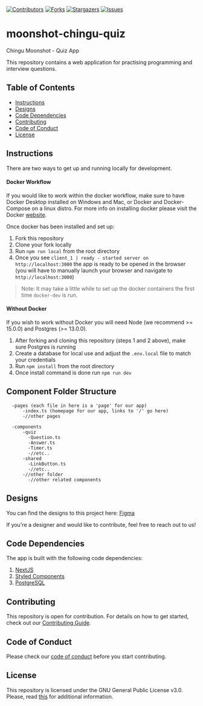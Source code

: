 [contributors-shield]: https://img.shields.io/github/contributors/chingu-voyages/moonshot-chingu-quiz.svg?style=for-the-badge
[contributors-url]: https://github.com/chingu-voyages/moonshot-chingu-quiz/graphs/contributors
[forks-shield]: https://img.shields.io/github/forks/chingu-voyages/moonshot-chingu-quiz.svg?style=for-the-badge
[forks-url]: https://github.com/chingu-voyages/moonshot-chingu-quiz/network/members
[stars-shield]: https://img.shields.io/github/stars/chingu-voyages/moonshot-chingu-quiz.svg?style=for-the-badge
[stars-url]: https://github.com/chingu-voyages/moonshot-chingu-quiz/stargazers
[issues-shield]: https://img.shields.io/github/issues/chingu-voyages/moonshot-chingu-quiz.svg?style=for-the-badge
[issues-url]: https://github.com/chingu-voyages/moonshot-chingu-quiz/issues

[![Contributors][contributors-shield]][contributors-url]
[![Forks][forks-shield]][forks-url]
[![Stargazers][stars-shield]][stars-url]
[![Issues][issues-shield]][issues-url]

# moonshot-chingu-quiz

Chingu Moonshot - Quiz App

This repository contains a web application for practising programming and interview questions.

## Table of Contents

- [Instructions](#instructions)
- [Designs](#designs)
- [Code Dependencies](#code-dependencies)
- [Contributing](#contributing)
- [Code of Conduct](#code-of-conduct)
- [License](#license)

## Instructions

There are two ways to get up and running locally for development.

#### Docker Workflow

If you would like to work within the docker workflow, make sure to have Docker Desktop installed on Windows and Mac, or Docker and Docker-Compose on a linux distro. For more info on installing docker please visit the Docker [website](https://www.docker.com/products/docker-desktop).

Once docker has been installed and set up:

1. Fork this repository
2. Clone your fork locally
3. Run `npm run local` from the root directory
4. Once you see `client_1 | ready - started server on http://localhost:3000` the app is ready to be opened in the browser (you will have to manually launch your browser and navigate to `http://localhost:3000`)

> Note: It may take a little while to set up the docker containers the first time `docker-dev` is run.

#### Without Docker

If you wish to work without Docker you will need Node (we recommend >= 15.0.0) and Postgres (>= 13.0.0).

1. After forking and cloning this repository (steps 1 and 2 above), make sure Postgres is running
2. Create a database for local use and adjust the `.env.local` file to match your credentials
3. Run `npm install` from the root directory
4. Once install command is done run `npm run dev`

## Component Folder Structure

```text
  -pages (each file in here is a 'page' for our app)
      -index.ts (homepage for our app, links to '/' go here)
      -//other pages

  -components
      -quiz
        -Question.ts
        -Answer.ts
        -Timer.ts
        -//etc..
      -shared
        -LinkButton.ts
        -//etc..
      -//other folder
        -//other related components
```

## Designs

You can find the designs to this project here: [Figma](https://www.figma.com/file/2mKq8rdawiJO6EEVwugWYp/Chingu_Mockups?node-id=84%3A198)

If you're a designer and would like to contribute, feel free to reach out to us!

## Code Dependencies

The app is built with the following code dependencies:

1. [NextJS](https://github.com/vercel/next.js)
2. [Styled Components](https://github.com/styled-components/styled-components)
3. [PostgreSQL](https://github.com/postgres/postgres)

## Contributing

This repository is open for contribution. For details on how to get started, check out our [Contributing Guide](/CONTRIBUTING.md).

## Code of Conduct

Please check our [code of conduct](/CODE_OF_CONDUCT.md) before you start contributing.

## License

This repository is licensed under the GNU General Public License v3.0.
Please, read [this](/LICENSE.md) for additional information.
